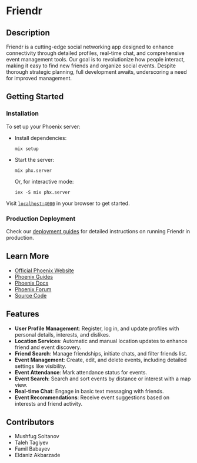 
# Friendr

## Description

Friendr is a cutting-edge social networking app designed to enhance connectivity through detailed profiles, real-time chat, and comprehensive event management tools. Our goal is to revolutionize how people interact, making it easy to find new friends and organize social events. Despite thorough strategic planning, full development awaits, underscoring a need for improved management.

## Getting Started

### Installation

To set up your Phoenix server:

- Install dependencies:
  ```shell
  mix setup
  ```

- Start the server:
  ```shell
  mix phx.server
  ```
  Or, for interactive mode:
  ```shell
  iex -S mix phx.server
  ```

Visit [`localhost:4000`](http://localhost:4000) in your browser to get started.

### Production Deployment

Check our [deployment guides](https://hexdocs.pm/phoenix/deployment.html) for detailed instructions on running Friendr in production.

## Learn More

- [Official Phoenix Website](https://www.phoenixframework.org/)
- [Phoenix Guides](https://hexdocs.pm/phoenix/overview.html)
- [Phoenix Docs](https://hexdocs.pm/phoenix)
- [Phoenix Forum](https://elixirforum.com/c/phoenix-forum)
- [Source Code](https://github.com/phoenixframework/phoenix)

## Features

- **User Profile Management**: Register, log in, and update profiles with personal details, interests, and dislikes.
- **Location Services**: Automatic and manual location updates to enhance friend and event discovery.
- **Friend Search**: Manage friendships, initiate chats, and filter friends list.
- **Event Management**: Create, edit, and delete events, including detailed settings like visibility.
- **Event Attendance**: Mark attendance status for events.
- **Event Search**: Search and sort events by distance or interest with a map view.
- **Real-time Chat**: Engage in basic text messaging with friends.
- **Event Recommendations**: Receive event suggestions based on interests and friend activity.

## Contributors

- Mushfug Soltanov
- Taleh Tagiyev
- Famil Babayev
- Eldaniz Akbarzade
